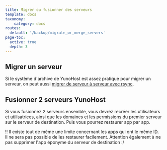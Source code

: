 ```yaml
---
title: Migrer ou fusionner des serveurs
template: docs
taxonomy:
    category: docs
routes:
  default: '/backup/migrate_or_merge_servers'
page-toc:
  active: true
  depth: 3
---
```


## Migrer un serveur

Si le système d'archive de YunoHost est assez pratique pour migrer un serveur, on peut aussi [migrer de serveur à serveur avec rsync](https://www.man42.net/blog/2017/07/how-to-migrate-a-debian-server/).

## Fusionner 2 serveurs YunoHost
Si vous fusionnez 2 serveurs ensemble, vous devrez recréer les utilisateurs et utilisatrices, ainsi que les domaines et les permissions du premier serveur sur le serveur de destination. Puis vous pourrez restaurer app par app. 

!! Il existe tout de même une limite concernant les apps qui ont le même ID. Il ne sera pas possible de les restaurer facilement. Attention également à ne pas supprimer l'app éponyme du serveur de destination :/
